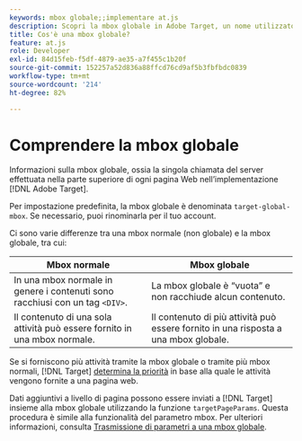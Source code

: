 ```yaml
---
keywords: mbox globale;;implementare at.js
description: Scopri la mbox globale in Adobe Target, un nome utilizzato per fare riferimento alla singola chiamata al server effettuata nella parte superiore di ogni pagina web nel tuo [!DNL Target] implementazione.
title: Cos'è una mbox globale?
feature: at.js
role: Developer
exl-id: 84d15feb-f5df-4879-ae35-a7f455c1b20f
source-git-commit: 152257a52d836a88ffcd76cd9af5b3fbfbdc0839
workflow-type: tm+mt
source-wordcount: '214'
ht-degree: 82%

---
```


# Comprendere la mbox globale

Informazioni sulla mbox globale, ossia la singola chiamata del server effettuata nella parte superiore di ogni pagina Web nell’implementazione [!DNL Adobe Target].

Per impostazione predefinita, la mbox globale è denominata `target-global-mbox`. Se necessario, puoi rinominarla per il tuo account.

Ci sono varie differenze tra una mbox normale (non globale) e la mbox globale, tra cui:

| Mbox normale | Mbox globale |
|--- |--- |
| In una mbox normale in genere i contenuti sono racchiusi con un tag `<DIV>`. | La mbox globale è “vuota” e non racchiude alcun contenuto. |
| Il contenuto di una sola attività può essere fornito in una mbox normale. | Il contenuto di più attività può essere fornito in una risposta a una mbox globale. |

Se si forniscono più attività tramite la mbox globale o tramite più mbox normali, [!DNL Target] [determina la priorità](/help/main/c-activities/priority.md#concept_1780C11FEA57440499F0047DD6900E0F) in base alla quale le attività vengono fornite a una pagina web.

Dati aggiuntivi a livello di pagina possono essere inviati a [!DNL Target] insieme alla mbox globale utilizzando la funzione `targetPageParams`. Questa procedura è simile alla funzionalità del parametro mbox. Per ulteriori informazioni, consulta [Trasmissione di parametri a una mbox globale](/help/main/c-implementing-target/c-implementing-target-for-client-side-web/t-mbox-download/c-understanding-global-mbox/pass-parameters-to-global-mbox.md#concept_33362A04146C4E3C8E7089B65F38B5E5).
